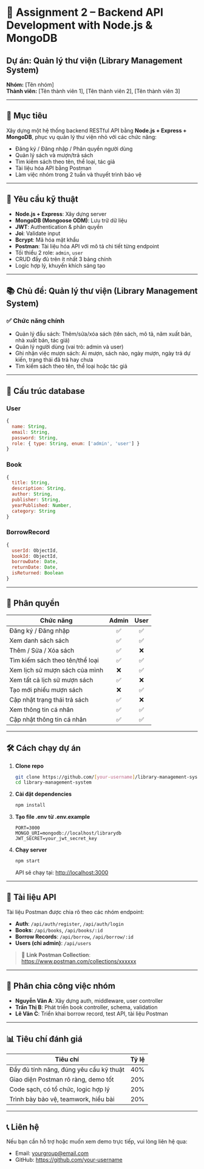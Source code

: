 # 🎯 Assignment 2 – Backend API Development with Node.js & MongoDB

## Dự án: Quản lý thư viện (Library Management System)

**Nhóm:** [Tên nhóm]  
**Thành viên:** [Tên thành viên 1], [Tên thành viên 2], [Tên thành viên 3]

---

## 📌 Mục tiêu

Xây dựng một hệ thống backend RESTful API bằng **Node.js + Express + MongoDB**, phục vụ quản lý thư viện nhỏ với các chức năng:

-   Đăng ký / Đăng nhập / Phân quyền người dùng
-   Quản lý sách và mượn/trả sách
-   Tìm kiếm sách theo tên, thể loại, tác giả
-   Tài liệu hóa API bằng Postman
-   Làm việc nhóm trong 2 tuần và thuyết trình bảo vệ

---

## 🔧 Yêu cầu kỹ thuật

-   **Node.js + Express**: Xây dựng server
-   **MongoDB (Mongoose ODM)**: Lưu trữ dữ liệu
-   **JWT**: Authentication & phân quyền
-   **Joi**: Validate input
-   **Bcrypt**: Mã hóa mật khẩu
-   **Postman**: Tài liệu hóa API với mô tả chi tiết từng endpoint
-   Tối thiểu 2 role: `admin`, `user`
-   CRUD đầy đủ trên ít nhất 3 bảng chính
-   Logic hợp lý, khuyến khích sáng tạo

---

## 📚 Chủ đề: Quản lý thư viện (Library Management System)

### ✅ Chức năng chính

-   Quản lý đầu sách: Thêm/sửa/xóa sách (tên sách, mô tả, năm xuất bản, nhà xuất bản, tác giả)
-   Quản lý người dùng (vai trò: admin và user)
-   Ghi nhận việc mượn sách: Ai mượn, sách nào, ngày mượn, ngày trả dự kiến, trạng thái đã trả hay chưa
-   Tìm kiếm sách theo tên, thể loại hoặc tác giả

---

## 📁 Cấu trúc database

### User

```js
{
  name: String,
  email: String,
  password: String,
  role: { type: String, enum: ['admin', 'user'] }
}
```

### Book

```js
{
  title: String,
  description: String,
  author: String,
  publisher: String,
  yearPublished: Number,
  category: String
}
```

### BorrowRecord

```js
{
  userId: ObjectId,
  bookId: ObjectId,
  borrowDate: Date,
  returnDate: Date,
  isReturned: Boolean
}
```

---

## 🔐 Phân quyền

| Chức năng                       | Admin | User |
| ------------------------------- | :---: | :--: |
| Đăng ký / Đăng nhập             |  ✅   |  ✅  |
| Xem danh sách sách              |  ✅   |  ✅  |
| Thêm / Sửa / Xóa sách           |  ✅   |  ❌  |
| Tìm kiếm sách theo tên/thể loại |  ✅   |  ✅  |
| Xem lịch sử mượn sách của mình  |  ❌   |  ✅  |
| Xem tất cả lịch sử mượn sách    |  ✅   |  ❌  |
| Tạo mới phiếu mượn sách         |  ❌   |  ✅  |
| Cập nhật trạng thái trả sách    |  ✅   |  ❌  |
| Xem thông tin cá nhân           |  ✅   |  ✅  |
| Cập nhật thông tin cá nhân      |  ✅   |  ✅  |

---

## 🛠️ Cách chạy dự án

1. **Clone repo**
    ```bash
    git clone https://github.com/[your-username]/library-management-system.git
    cd library-management-system
    ```
2. **Cài đặt dependencies**
    ```bash
    npm install
    ```
3. **Tạo file .env từ .env.example**
    ```env
    PORT=3000
    MONGO_URI=mongodb://localhost/librarydb
    JWT_SECRET=your_jwt_secret_key
    ```
4. **Chạy server**
    ```bash
    npm start
    ```
    API sẽ chạy tại: [http://localhost:3000](http://localhost:3000)

---

## 📄 Tài liệu API

Tài liệu Postman được chia rõ theo các nhóm endpoint:

-   **Auth**: `/api/auth/register`, `/api/auth/login`
-   **Books**: `/api/books`, `/api/books/:id`
-   **Borrow Records**: `/api/borrow`, `/api/borrow/:id`
-   **Users (chỉ admin)**: `/api/users`

> 🔗 **Link Postman Collection**: https://www.postman.com/collections/xxxxxx

---

## 👥 Phân chia công việc nhóm

-   **Nguyễn Văn A**: Xây dựng auth, middleware, user controller
-   **Trần Thị B**: Phát triển book controller, schema, validation
-   **Lê Văn C**: Triển khai borrow record, test API, tài liệu Postman

---

## 📊 Tiêu chí đánh giá

| Tiêu chí                                | Tỷ lệ |
| --------------------------------------- | :---: |
| Đầy đủ tính năng, đúng yêu cầu kỹ thuật |  40%  |
| Giao diện Postman rõ ràng, demo tốt     |  20%  |
| Code sạch, có tổ chức, logic hợp lý     |  20%  |
| Trình bày bảo vệ, teamwork, hiểu bài    |  20%  |

---

## 📞 Liên hệ

Nếu bạn cần hỗ trợ hoặc muốn xem demo trực tiếp, vui lòng liên hệ qua:

-   Email: yourgroup@email.com
-   GitHub: https://github.com/your-username
